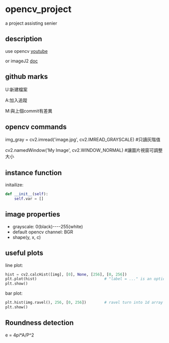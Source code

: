 # opencv_project

a project assisting senier

## description

use opencv [youtube](https://www.youtube.com/watch?v=xjrykYpaBBM)

or imageJ2 [doc](https://github.com/imagej/pyimagej/blob/master/doc/README.md)

## github marks

U:新建檔案

A:加入追蹤

M:與上個commit有差異

## opencv commands

img_gray = cv2.imread('image.jpg', cv2.IMREAD_GRAYSCALE)     #只讀灰階值

cv2.namedWindow('My Image', cv2.WINDOW_NORMAL)               #讓圖片視窗可調整大小

## instance function

initailize:

```python
def __init__(self):
    self.var = []
```

## image properties

* grayscale: 0(black)----255(white)
* default opencv channel: BGR
* shape(y, x, c)

## useful plots

line plot:

```python
hist = cv2.calcHist([img], [0], None, [256], [0, 256])
plt.plot(hist)                              # "label = ..." is an optional param, then plt.legend()
plt.show()
```

bar plot:

```python
plt.hist(img.ravel(), 256, [0, 256])        # ravel turn into 1d array
plt.show()
```

## Roundness detection

e = 4pi*A/P^2
